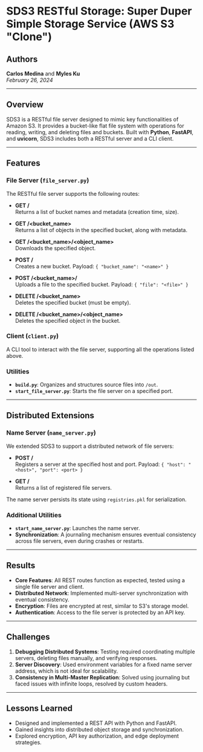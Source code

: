 # SDS3 RESTful Storage: Super Duper Simple Storage Service (AWS S3 "Clone")

## Authors
**Carlos Medina** and **Myles Ku**  
*February 26, 2024*

---

## Overview
SDS3 is a RESTful file server designed to mimic key functionalities of Amazon S3. It provides a bucket-like flat file system with operations for reading, writing, and deleting files and buckets. Built with **Python**, **FastAPI**, and **uvicorn**, SDS3 includes both a RESTful server and a CLI client.

---

## Features

### File Server (`file_server.py`)
The RESTful file server supports the following routes:

- **GET /**  
  Returns a list of bucket names and metadata (creation time, size).

- **GET /<bucket_name>**  
  Returns a list of objects in the specified bucket, along with metadata.

- **GET /<bucket_name>/<object_name>**  
  Downloads the specified object.

- **POST /**  
  Creates a new bucket. Payload: `{ "bucket_name": "<name>" }`

- **POST /<bucket_name>/**  
  Uploads a file to the specified bucket. Payload: `{ "file": "<file>" }`

- **DELETE /<bucket_name>**  
  Deletes the specified bucket (must be empty).

- **DELETE /<bucket_name>/<object_name>**  
  Deletes the specified object in the bucket.

### Client (`client.py`)
A CLI tool to interact with the file server, supporting all the operations listed above.

### Utilities
- **`build.py`**: Organizes and structures source files into `/out`.
- **`start_file_server.py`**: Starts the file server on a specified port.

---

## Distributed Extensions

### Name Server (`name_server.py`)
We extended SDS3 to support a distributed network of file servers:
- **POST /**  
  Registers a server at the specified host and port. Payload: `{ "host": "<host>", "port": <port> }`

- **GET /**  
  Returns a list of registered file servers.

The name server persists its state using `registries.pkl` for serialization.

### Additional Utilities
- **`start_name_server.py`**: Launches the name server.
- **Synchronization**: A journaling mechanism ensures eventual consistency across file servers, even during crashes or restarts.

---

## Results
- **Core Features**: All REST routes function as expected, tested using a single file server and client.
- **Distributed Network**: Implemented multi-server synchronization with eventual consistency.
- **Encryption**: Files are encrypted at rest, similar to S3's storage model.
- **Authentication**: Access to the file server is protected by an API key.

---

## Challenges
1. **Debugging Distributed Systems**: Testing required coordinating multiple servers, deleting files manually, and verifying responses.
2. **Server Discovery**: Used environment variables for a fixed name server address, which is not ideal for scalability.
3. **Consistency in Multi-Master Replication**: Solved using journaling but faced issues with infinite loops, resolved by custom headers.

---

## Lessons Learned
- Designed and implemented a REST API with Python and FastAPI.
- Gained insights into distributed object storage and synchronization.
- Explored encryption, API key authorization, and edge deployment strategies.
